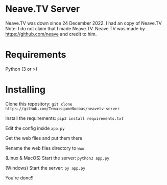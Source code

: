 # Neave.TV Server
Neave.TV was down since 24 December 2022. I had an copy of Neave.TV
Note: I do not claim that I made Neave.TV. Neave.TV was made by https://github.com/neave and credit to him.

# Requirements

Python (3 or >)

# Installing
Clone this repository: ```git clone https://github.com/TemaisgameNoobas/neavetv-server```

Install the requirements: ```pip3 install requirements.txt```

Edit the config inside ```app.py```

Get the web files and put them there

Rename the web files directory to ```www```

(Linux & MacOS)
Start the server: ```python3 app.py```

(Windows)
Start the server: ```py app.py```

You're done!!

